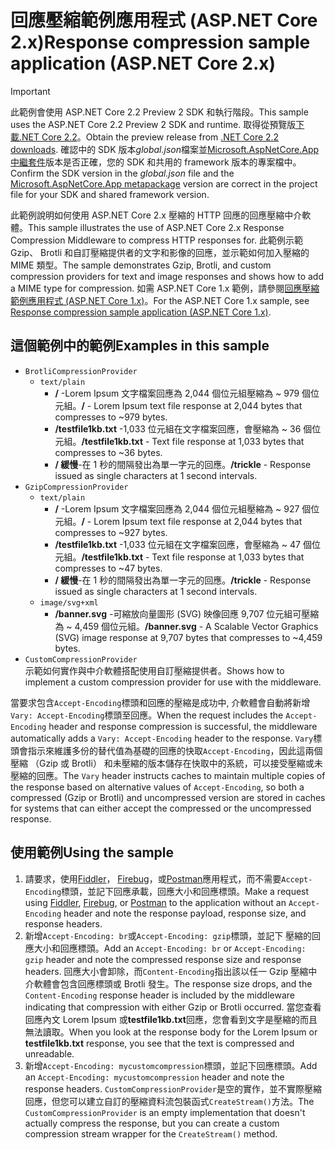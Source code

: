 # <a name="response-compression-sample-application-aspnet-core-2x"></a><span data-ttu-id="319d8-101">回應壓縮範例應用程式 (ASP.NET Core 2.x)</span><span class="sxs-lookup"><span data-stu-id="319d8-101">Response compression sample application (ASP.NET Core 2.x)</span></span>

> [!IMPORTANT]
> <span data-ttu-id="319d8-102">此範例會使用 ASP.NET Core 2.2 Preview 2 SDK 和執行階段。</span><span class="sxs-lookup"><span data-stu-id="319d8-102">This sample uses the ASP.NET Core 2.2 Preview 2 SDK and runtime.</span></span> <span data-ttu-id="319d8-103">取得從預覽版[下載.NET Core 2.2](https://www.microsoft.com/net/download/dotnet-core/2.2)。</span><span class="sxs-lookup"><span data-stu-id="319d8-103">Obtain the preview release from [.NET Core 2.2 downloads](https://www.microsoft.com/net/download/dotnet-core/2.2).</span></span> <span data-ttu-id="319d8-104">確認中的 SDK 版本*global.json*檔案並[Microsoft.AspNetCore.App 中繼套件](xref:fundamentals/metapackage-app)版本是否正確，您的 SDK 和共用的 framework 版本的專案檔中。</span><span class="sxs-lookup"><span data-stu-id="319d8-104">Confirm the SDK version in the *global.json* file and the [Microsoft.AspNetCore.App metapackage](xref:fundamentals/metapackage-app) version are correct in the project file for your SDK and shared framework version.</span></span>

<span data-ttu-id="319d8-105">此範例說明如何使用 ASP.NET Core 2.x 壓縮的 HTTP 回應的回應壓縮中介軟體。</span><span class="sxs-lookup"><span data-stu-id="319d8-105">This sample illustrates the use of ASP.NET Core 2.x Response Compression Middleware to compress HTTP responses for.</span></span> <span data-ttu-id="319d8-106">此範例示範 Gzip、 Brotli 和自訂壓縮提供者的文字和影像的回應，並示範如何加入壓縮的 MIME 類型。</span><span class="sxs-lookup"><span data-stu-id="319d8-106">The sample demonstrates Gzip, Brotli, and custom compression providers for text and image responses and shows how to add a MIME type for compression.</span></span> <span data-ttu-id="319d8-107">如需 ASP.NET Core 1.x 範例，請參閱[回應壓縮範例應用程式 (ASP.NET Core 1.x)](https://github.com/aspnet/Docs/tree/master/aspnetcore/performance/response-compression/samples/1.x)。</span><span class="sxs-lookup"><span data-stu-id="319d8-107">For the ASP.NET Core 1.x sample, see [Response compression sample application (ASP.NET Core 1.x)](https://github.com/aspnet/Docs/tree/master/aspnetcore/performance/response-compression/samples/1.x).</span></span>

## <a name="examples-in-this-sample"></a><span data-ttu-id="319d8-108">這個範例中的範例</span><span class="sxs-lookup"><span data-stu-id="319d8-108">Examples in this sample</span></span>

* `BrotliCompressionProvider`
  * `text/plain`
    * <span data-ttu-id="319d8-109">**/** -Lorem Ipsum 文字檔案回應為 2,044 個位元組壓縮為 ~ 979 個位元組。</span><span class="sxs-lookup"><span data-stu-id="319d8-109">**/** - Lorem Ipsum text file response at 2,044 bytes that compresses to ~979 bytes.</span></span>
    * <span data-ttu-id="319d8-110">**/testfile1kb.txt** -1,033 位元組在文字檔案回應，會壓縮為 ~ 36 個位元組。</span><span class="sxs-lookup"><span data-stu-id="319d8-110">**/testfile1kb.txt** - Text file response at 1,033 bytes that compresses to ~36 bytes.</span></span>
    * <span data-ttu-id="319d8-111">**/ 緩慢**-在 1 秒的間隔發出為單一字元的回應。</span><span class="sxs-lookup"><span data-stu-id="319d8-111">**/trickle** - Response issued as single characters at 1 second intervals.</span></span>
* `GzipCompressionProvider`
  * `text/plain`
    * <span data-ttu-id="319d8-112">**/** -Lorem Ipsum 文字檔案回應為 2,044 個位元組壓縮為 ~ 927 個位元組。</span><span class="sxs-lookup"><span data-stu-id="319d8-112">**/** - Lorem Ipsum text file response at 2,044 bytes that compresses to ~927 bytes.</span></span>
    * <span data-ttu-id="319d8-113">**/testfile1kb.txt** -1,033 位元組在文字檔案回應，會壓縮為 ~ 47 個位元組。</span><span class="sxs-lookup"><span data-stu-id="319d8-113">**/testfile1kb.txt** - Text file response at 1,033 bytes that compresses to ~47 bytes.</span></span>
    * <span data-ttu-id="319d8-114">**/ 緩慢**-在 1 秒的間隔發出為單一字元的回應。</span><span class="sxs-lookup"><span data-stu-id="319d8-114">**/trickle** - Response issued as single characters at 1 second intervals.</span></span>
  * `image/svg+xml`
    * <span data-ttu-id="319d8-115">**/banner.svg** -可縮放向量圖形 (SVG) 映像回應 9,707 位元組可壓縮為 ~ 4,459 個位元組。</span><span class="sxs-lookup"><span data-stu-id="319d8-115">**/banner.svg** - A Scalable Vector Graphics (SVG) image response at 9,707 bytes that compresses to ~4,459 bytes.</span></span>
* `CustomCompressionProvider`<br><span data-ttu-id="319d8-116">示範如何實作與中介軟體搭配使用自訂壓縮提供者。</span><span class="sxs-lookup"><span data-stu-id="319d8-116">Shows how to implement a custom compression provider for use with the middleware.</span></span>

<span data-ttu-id="319d8-117">當要求包含`Accept-Encoding`標頭和回應的壓縮是成功中, 介軟體會自動將新增`Vary: Accept-Encoding`標頭至回應。</span><span class="sxs-lookup"><span data-stu-id="319d8-117">When the request includes the `Accept-Encoding` header and response compression is successful, the middleware automatically adds a `Vary: Accept-Encoding` header to the response.</span></span> <span data-ttu-id="319d8-118">`Vary`標頭會指示來維護多份的替代值為基礎的回應的快取`Accept-Encoding`，因此這兩個壓縮 （Gzip 或 Brotli） 和未壓縮的版本儲存在快取中的系統，可以接受壓縮或未壓縮的回應。</span><span class="sxs-lookup"><span data-stu-id="319d8-118">The `Vary` header instructs caches to maintain multiple copies of the response based on alternative values of `Accept-Encoding`, so both a compressed (Gzip or Brotli) and uncompressed version are stored in caches for systems that can either accept the compressed or the uncompressed response.</span></span>

## <a name="using-the-sample"></a><span data-ttu-id="319d8-119">使用範例</span><span class="sxs-lookup"><span data-stu-id="319d8-119">Using the sample</span></span>

1. <span data-ttu-id="319d8-120">請要求，使用[Fiddler](http://www.telerik.com/fiddler)， [Firebug](http://getfirebug.com/)，或[Postman](https://www.getpostman.com/)應用程式，而不需要`Accept-Encoding`標頭，並記下回應承載，回應大小和回應標頭。</span><span class="sxs-lookup"><span data-stu-id="319d8-120">Make a request using [Fiddler](http://www.telerik.com/fiddler), [Firebug](http://getfirebug.com/), or [Postman](https://www.getpostman.com/) to the application without an `Accept-Encoding` header and note the response payload, response size, and response headers.</span></span>
1. <span data-ttu-id="319d8-121">新增`Accept-Encoding: br`或`Accept-Encoding: gzip`標頭，並記下 壓縮的回應大小和回應標頭。</span><span class="sxs-lookup"><span data-stu-id="319d8-121">Add an `Accept-Encoding: br` or `Accept-Encoding: gzip` header and note the compressed response size and response headers.</span></span> <span data-ttu-id="319d8-122">回應大小會卸除，而`Content-Encoding`指出該以任一 Gzip 壓縮中介軟體會包含回應標頭或 Brotli 發生。</span><span class="sxs-lookup"><span data-stu-id="319d8-122">The response size drops, and the `Content-Encoding` response header is included by the middleware indicating that compression with either Gzip or Brotli occurred.</span></span> <span data-ttu-id="319d8-123">當您查看回應內文 Lorem Ipsum 或**testfile1kb.txt**回應，您會看到文字是壓縮的而且無法讀取。</span><span class="sxs-lookup"><span data-stu-id="319d8-123">When you look at the response body for the Lorem Ipsum or **testfile1kb.txt** response, you see that the text is compressed and unreadable.</span></span>
1. <span data-ttu-id="319d8-124">新增`Accept-Encoding: mycustomcompression`標頭，並記下回應標頭。</span><span class="sxs-lookup"><span data-stu-id="319d8-124">Add an `Accept-Encoding: mycustomcompression` header and note the response headers.</span></span> <span data-ttu-id="319d8-125">`CustomCompressionProvider`是空的實作，並不實際壓縮回應，但您可以建立自訂的壓縮資料流包裝函式`CreateStream()`方法。</span><span class="sxs-lookup"><span data-stu-id="319d8-125">The `CustomCompressionProvider` is an empty implementation that doesn't actually compress the response, but you can create a custom compression stream wrapper for the `CreateStream()` method.</span></span>
